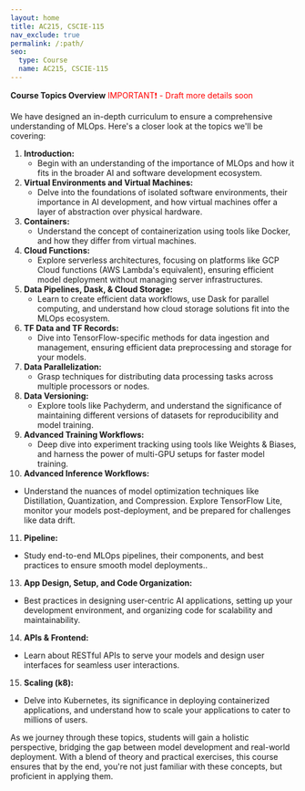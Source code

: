 ```yaml
---
layout: home
title: AC215, CSCIE-115
nav_exclude: true
permalink: /:path/
seo:
  type: Course
  name: AC215, CSCIE-115
---
```


**Course Topics Overview** 
<span style="color:red">IMPORTANT❗ - Draft more details soon </span>
​


We have designed an in-depth curriculum to ensure a comprehensive understanding of MLOps. Here's a closer look at the topics we'll be covering:
​

1. **Introduction:** 
   - Begin with an understanding of the importance of MLOps and how it fits in the broader AI and software development ecosystem.
​
2. **Virtual Environments and Virtual Machines:** 
   - Delve into the foundations of isolated software environments, their importance in AI development, and how virtual machines offer a layer of abstraction over physical hardware.
​
3. **Containers:** 
   - Understand the concept of containerization using tools like Docker, and how they differ from virtual machines.
​
4. **Cloud Functions:** 
   - Explore serverless architectures, focusing on platforms like GCP Cloud functions (AWS Lambda's equivalent), ensuring efficient model deployment without managing server infrastructures.
​
5. **Data Pipelines, Dask, & Cloud Storage:** 
   - Learn to create efficient data workflows, use Dask for parallel computing, and understand how cloud storage solutions fit into the MLOps ecosystem.
​
6. **TF Data and TF Records:** 
   - Dive into TensorFlow-specific methods for data ingestion and management, ensuring efficient data preprocessing and storage for your models.
​
7. **Data Parallelization:** 
   - Grasp techniques for distributing data processing tasks across multiple processors or nodes.
​
8. **Data Versioning:** 
   - Explore tools like Pachyderm, and understand the significance of maintaining different versions of datasets for reproducibility and model training.
​
9. **Advanced Training Workflows:** 
   - Deep dive into experiment tracking using tools like Weights & Biases, and harness the power of multi-GPU setups for faster model training.
​
10. **Advanced Inference Workflows:** 
   - Understand the nuances of model optimization techniques like Distillation, Quantization, and Compression. Explore TensorFlow Lite, monitor your models post-deployment, and be prepared for challenges like data drift.
​
11. **Pipeline:** 
   - Study end-to-end MLOps pipelines, their components, and best practices to ensure smooth model deployments..
​
13. **App Design, Setup, and Code Organization:** 
   - Best practices in designing user-centric AI applications, setting up your development environment, and organizing code for scalability and maintainability.
​
14. **APIs & Frontend:** 
   - Learn about RESTful APIs to serve your models and design user interfaces for seamless user interactions.
​
15. **Scaling (k8):** 
   - Delve into Kubernetes, its significance in deploying containerized applications, and understand how to scale your applications to cater to millions of users.
​

As we journey through these topics, students will gain a holistic perspective, bridging the gap between model development and real-world deployment. With a blend of theory and practical exercises, this course ensures that by the end, you're not just familiar with these concepts, but proficient in applying them.
​